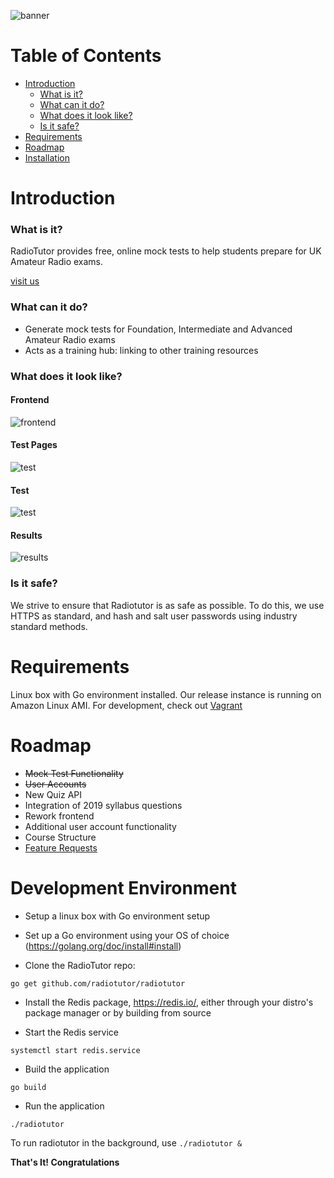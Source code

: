 ![banner](media/git_banner.png)

# Table of Contents

- [Introduction](https://github.com/radiotutor/radiotutor/#introduction)
	- [What is it?](https://github.com/radiotutor/radiotutor/#what-is-it)
	- [What can it do?](https://github.com/radiotutor/radiotutor/#what-can-it-do)
	- [What does it look like?](https://github.com/radiotutor/radiotutor/#what-does-it-look-like)
	- [Is it safe?](https://github.com/radiotutor/radiotutor/#is-it-safe)
- [Requirements](https://github.com/radiotutor/radiotutor/#requirements)
- [Roadmap](https://github.com/radiotutor/radiotutor/#roadmap)
- [Installation](https://github.com/radiotutor/radiotutor/#development-environment)

# Introduction

### What is it?
RadioTutor provides free, online mock tests to help students prepare for UK Amateur Radio exams.

[visit us](https://radiotutor.uk)

### What can it do?
- Generate mock tests for Foundation, Intermediate and Advanced Amateur Radio exams
- Acts as a training hub: linking to other training resources

### What does it look like?

#### Frontend
![frontend](media/Frontend.jpg)
#### Test Pages
![test](media/Testpage.JPG)
#### Test
![test](media/Test.JPG)
#### Results
![results](media/Results.JPG)


### Is it safe?
We strive to ensure that Radiotutor is as safe as possible. To do this, we use HTTPS as standard, and hash and salt user passwords using industry standard methods.

# Requirements
Linux box with Go environment installed. Our release instance is running on Amazon Linux AMI. For development, check out [Vagrant](https://www.vagrantup.com/)

# Roadmap

- ~~Mock Test Functionality~~
- ~~User Accounts~~
- New Quiz API
- Integration of 2019 syllabus questions
- Rework frontend
- Additional user account functionality
- Course Structure
- [Feature Requests](https://github.com/radiotutor/radiotutor/issues)


# Development Environment

- Setup a linux box with Go environment setup

- Set up a Go environment using your OS of choice (https://golang.org/doc/install#install)

- Clone the RadioTutor repo: 
```
go get github.com/radiotutor/radiotutor
```

- Install the Redis package, https://redis.io/, either through your distro's package manager or by building from source

- Start the Redis service

```
systemctl start redis.service
```

- Build the application
```
go build
```

- Run the application
```
./radiotutor
```

To run radiotutor in the background, use `./radiotutor &`

__That's It! Congratulations__
